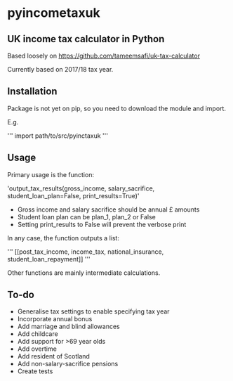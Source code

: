 # pyincometaxuk
## UK income tax calculator in Python

Based loosely on https://github.com/tameemsafi/uk-tax-calculator

Currently based on 2017/18 tax year.

## Installation

Package is not yet on pip, so you need to download the module and import.

E.g.

'''
import path/to/src/pyinctaxuk
'''

## Usage

Primary usage is the function:

'output_tax_results(gross_income, salary_sacrifice, student_loan_plan=False, print_results=True)'

* Gross income and salary sacrifice should be annual £ amounts
* Student loan plan can be plan_1, plan_2 or False
* Setting print_results to False will prevent the verbose print

In any case, the function outputs a list:

'''
[[post_tax_income, income_tax, national_insurance, student_loan_repayment]]
'''

Other functions are mainly intermediate calculations.

## To-do

* Generalise tax settings to enable specifying tax year
* Incorporate annual bonus
* Add marriage and blind allowances
* Add childcare
* Add support for >69 year olds
* Add overtime
* Add resident of Scotland
* Add non-salary-sacrifice pensions
* Create tests